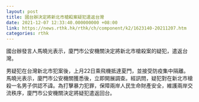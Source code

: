 ```yaml
---
layout: post
title: 國台辦決定將新北市槍殺案疑犯遣返台灣
date: 2021-12-07 12:33:40.000000000 +08:00
link: https://news.rthk.hk/rthk/ch/component/k2/1623140-20211207.htm
categories: rthk
---
```


國台辦發言人馬曉光表示，廈門市公安機關決定將新北市槍殺案的疑犯，遣返台灣。

男疑犯在台灣新北市犯案後，上月22日乘飛機抵達夏門，並接受防疫集中隔離。馬曉光表示，廈門市公安機關獲悉後，立即開展調查。經訊問，疑犯對在新北市槍殺一名男子供認不諱。為打擊暴力犯罪，保障兩岸人民生命財產安全，維護兩岸交流秩序，廈門市公安機關決定將疑犯遣返回台。

